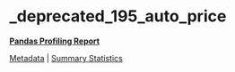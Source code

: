 # _deprecated_195_auto_price

[**Pandas Profiling Report**](https://epistasislab.github.io/pmlb/profile/_deprecated_195_auto_price.html)

[Metadata](metadata.yaml) | [Summary Statistics](summary_stats.tsv)

